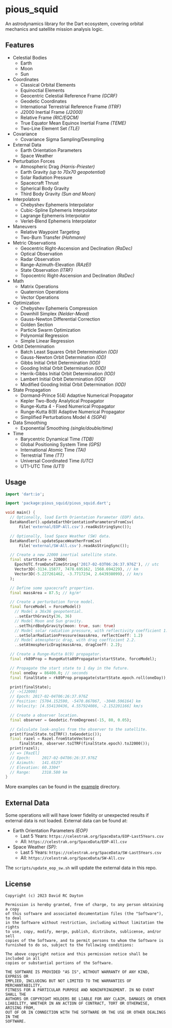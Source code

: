 # pious_squid

An astrodynamics library for the Dart ecosystem, covering orbital mechanics
and satellite mission analysis logic.

## Features

- Celestial Bodies
  - Earth
  - Moon
  - Sun
- Coordinates
  - Classical Orbital Elements
  - Equinoctial Elements
  - Geocentric Celestial Reference Frame _(GCRF)_
  - Geodetic Coordinates
  - International Terrestrial Reference Frame _(ITRF)_
  - J2000 Inertial Frame _(J2000)_
  - Relative Frame _(RIC/EQCM)_
  - True Equator Mean Equinox Inertial Frame _(TEME)_
  - Two-Line Element Set _(TLE)_
- Covariance
  - Covariance Sigma Sampling/Desmpling
- External Data
  - Earth Orientation Parameters
  - Space Weather
- Perturbation Forces
  - Atmospheric Drag _(Harris-Priester)_
  - Earth Gravity _(up to 70x70 geopotential)_
  - Solar Radiation Pressure
  - Spacecraft Thrust
  - Spherical Body Gravity
  - Third Body Gravity _(Sun and Moon)_
- Interpolators
  - Chebyshev Ephemeris Interpolator
  - Cubic-Spline Ephemeris Interpolator
  - Lagrange Ephemeris Interpolator
  - Verlet-Blend Ephemeris Interpolator
- Maneuvers
  - Relative Waypoint Targeting
  - Two-Burn Transfer _(Hohmann)_
- Metric Observations
  - Geocentric Right-Ascension and Declination _(RaDec)_
  - Optical Observation
  - Radar Observation
  - Range-Azimuth-Elevation _(RAzEl)_
  - State Observation _(ITRF)_
  - Topocentric Right-Ascension and Declination _(RaDec)_
- Math
  - Matrix Operations
  - Quaternion Operations
  - Vector Operations
- Optimization
  - Chebyshev Ephemeris Compression
  - Downhill Simplex _(Nelder-Mead)_
  - Gauss-Newton Differential Correction
  - Golden Section
  - Particle Swarm Optimization
  - Polynomial Regression
  - Simple Linear Regression
- Orbit Determination
  - Batch Least Squares Orbit Determination _(OD)_
  - Gauss-Newton Orbit Determination _(OD)_
  - Gibbs Initial Orbit Determination _(IOD)_
  - Gooding Initial Orbit Determination _(IOD)_
  - Herrik-Gibbs Initial Orbit Determination _(IOD)_
  - Lambert Initial Orbit Determination _(IOD)_
  - Modified Gooding Initial Orbit Determination _(IOD)_
- State Propagation
  - Dormand-Prince 5(4) Adaptive Numerical Propagator
  - Kepler Two-Body Analytical Propagator
  - Runge-Kutta 4 - Fixed Numerical Propagator
  - Runge-Kutta 8(9) Adaptive Numerical Propagator
  - Simplified Perturbations Model 4 _(SGP4)_
- Data Smoothing
  - Exponential Smoothing _(single/double/time)_
- Time
  - Barycentric Dynamical Time _(TDB)_
  - Global Positioning System Time _(GPS)_
  - International Atomic Time _(TAI)_
  - Terrestrial Time _(TT)_
  - Universal Coordinated Time _(UTC)_
  - UT1-UTC Time _(UT1)_

## Usage

```dart
import 'dart:io';

import 'package:pious_squid/pious_squid.dart';

void main() {
  // Optionally, load Earth Orientation Parameter (EOP) data.
  DataHandler().updateEarthOrientationParametersFromCsv(
      File('external/EOP-All.csv').readAsStringSync());

  // Optionally, load Space Weather (SW) data.
  DataHandler().updateSpaceWeatherFromCsv(
      File('external/SW-All.csv').readAsStringSync());

  // Create a new J2000 inertial satellite state.
  final startState = J2000(
    EpochUTC.fromDateTimeString('2017-02-03T06:26:37.976Z'), // utc
    Vector3D(-3134.15877, 7478.695162, 1568.694229), // km
    Vector3D(-5.227261462, -3.7717234, 2.643938099), // km/s
  );

  // Define some spacecraft properties.
  final massArea = 87.5; // kg/m²

  // Create a perturbation force model.
  final forceModel = ForceModel()
    // Model a 36x36 geopotential.
    ..setEarthGravity(36, 36)
    // Model Moon and Sun gravity.
    ..setThirdBodyGravity(moon: true, sun: true)
    // Model solar radiation pressure, with reflectivity coefficient 1.2.
    ..setSolarRadiationPressure(massArea, reflectCoeff: 1.2)
    // Model atmospheric drag, with drag coefficient 2.2.
    ..setAtmosphericDrag(massArea, dragCoeff: 2.2);

  // Create a Runge-Kutta 8(9) propagator.
  final rk89Prop = RungeKutta89Propagator(startState, forceModel);

  // Propagate the start state to 1 day in the future.
  final oneDay = 86400.0; // seconds
  final finalState = rk89Prop.propagate(startState.epoch.roll(oneDay));

  print(finalState);
  // ->[J2000]
  // Epoch: 2017-02-04T06:26:37.976Z
  // Position: [5704.152590, -5470.867067, -3040.596164] km
  // Velocity: [4.554130436, 4.557924086, -2.152201166] km/s

  // Create a observer location.
  final observer = Geodetic.fromDegrees(-15, 80, 0.05);

  // Calculate look-angles from the observer to the satellite.
  print(finalState.toITRF().toGeodetic());
  final razel = Razel.fromStateVectors(
      finalState, observer.toITRF(finalState.epoch).toJ2000());
  print(razel);
  // => [RazEl]
  // Epoch:     2017-02-04T06:26:37.976Z
  // Azimuth:   141.6525°
  // Elevation: 60.3304°
  // Range:     2318.580 km
}
```
More examples can be found in the
[example](https://github.com/david-rc-dayton/pious_squid/tree/master/example)
directory.

## External Data

Some operations will will have lower fidelity or unexpected results if external
data is not loaded. External data can be found at:

- Earth Orientation Parameters _(EOP)_
  - Last 5 Years: `https://celestrak.org/SpaceData/EOP-Last5Years.csv`
  - All: `https://celestrak.org/SpaceData/EOP-All.csv`
- Space Weather _(SP)_:
  - Last 5 Years: `https://celestrak.org/SpaceData/SW-Last5Years.csv`
  - All: `https://celestrak.org/SpaceData/SW-All.csv`

The `scripts/update_eop_sw.sh` will update the external data in this repo.

## License

```text
Copyright (c) 2023 David RC Dayton

Permission is hereby granted, free of charge, to any person obtaining a copy
of this software and associated documentation files (the "Software"), to deal
in the Software without restriction, including without limitation the rights
to use, copy, modify, merge, publish, distribute, sublicense, and/or sell
copies of the Software, and to permit persons to whom the Software is
furnished to do so, subject to the following conditions:

The above copyright notice and this permission notice shall be included in all
copies or substantial portions of the Software.

THE SOFTWARE IS PROVIDED "AS IS", WITHOUT WARRANTY OF ANY KIND, EXPRESS OR
IMPLIED, INCLUDING BUT NOT LIMITED TO THE WARRANTIES OF MERCHANTABILITY,
FITNESS FOR A PARTICULAR PURPOSE AND NONINFRINGEMENT. IN NO EVENT SHALL THE
AUTHORS OR COPYRIGHT HOLDERS BE LIABLE FOR ANY CLAIM, DAMAGES OR OTHER
LIABILITY, WHETHER IN AN ACTION OF CONTRACT, TORT OR OTHERWISE, ARISING FROM,
OUT OF OR IN CONNECTION WITH THE SOFTWARE OR THE USE OR OTHER DEALINGS IN THE
SOFTWARE.
```
